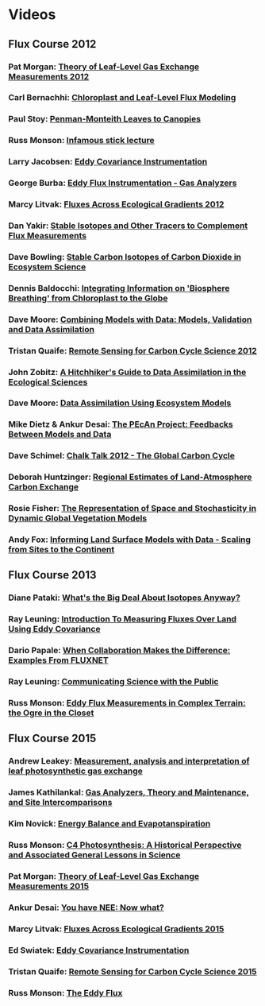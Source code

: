 <!-- toc --> 


# Videos 

## Flux Course 2012

### Pat Morgan: [Theory of Leaf-Level Gas Exchange Measurements 2012](https://www.youtube.com/watch?v=1NOHEYpDjQw)

### Carl Bernachhi: [Chloroplast and Leaf-Level Flux Modeling](https://www.youtube.com/watch?v=jFGCsKts5R0)

### Paul Stoy: [Penman-Monteith Leaves to Canopies](https://www.youtube.com/watch?v=KeqG6B1DHdc)

### Russ Monson: [Infamous stick lecture](https://www.youtube.com/watch?v=hMvbNw66r5s)

### Larry Jacobsen: [Eddy Covariance Instrumentation](https://www.youtube.com/watch?v=ih1kN_19Ngc)

### George Burba: [Eddy Flux Instrumentation - Gas Analyzers](https://www.youtube.com/watch?v=g7xcY7xjQS8)

### Marcy Litvak: [Fluxes Across Ecological Gradients 2012](https://www.youtube.com/watch?v=shBn9iBg4S8)

### Dan Yakir: [Stable Isotopes and Other Tracers to Complement Flux Measurements](https://www.youtube.com/watch?v=OIp0Khybndw)

### Dave Bowling: [Stable Carbon Isotopes of Carbon Dioxide in Ecosystem Science](https://www.youtube.com/watch?v=7qsfkyEJRr8) 

### Dennis Baldocchi: [Integrating Information on 'Biosphere Breathing' from Chloroplast to the Globe](https://www.youtube.com/watch?v=-SgdabTeQzA)

### Dave Moore: [Combining Models with Data: Models, Validation and Data Assimilation](https://www.youtube.com/watch?v=mn73c6E36_o&t=17s) 

### Tristan Quaife: [Remote Sensing for Carbon Cycle Science 2012](https://www.youtube.com/watch?v=FwUtx0oGrs4)

### John Zobitz: [A Hitchhiker's Guide to Data Assimilation in the Ecological Sciences](https://www.youtube.com/watch?v=cH9MtcWK6Do)

### Dave Moore: [Data Assimilation Using Ecosystem Models](https://www.youtube.com/watch?v=DeYAK2zFFBA&t=9s)

### Mike Dietz & Ankur Desai: [The PEcAn Project: Feedbacks Between Models and Data](https://www.youtube.com/watch?v=S_y6SnO7Hbw)

### Dave Schimel: [Chalk Talk 2012 - The Global Carbon Cycle](https://www.youtube.com/watch?v=bDucSWEHn34)

### Deborah Huntzinger: [Regional Estimates of Land-Atmosphere Carbon Exchange](https://www.youtube.com/watch?v=uRyvKUAb3bw)

### Rosie Fisher: [The Representation of Space and Stochasticity in Dynamic Global Vegetation Models](https://www.youtube.com/watch?v=TexpCkxlFLM)

### Andy Fox: [Informing Land Surface Models with Data - Scaling from Sites to the Continent](https://www.youtube.com/watch?v=ETc3oOhSULA&t=3s)

## Flux Course 2013

### Diane Pataki: [What's the Big Deal About Isotopes Anyway?](https://www.youtube.com/watch?v=J5iDIivBqFA&t=89s)

### Ray Leuning: [Introduction To Measuring Fluxes Over Land Using Eddy Covariance](https://www.youtube.com/watch?v=8wDjFXOje34&t=14s)

### Dario Papale: [When Collaboration Makes the Difference: Examples From FLUXNET](https://www.youtube.com/watch?v=ua0UUffs8I0)

### Ray Leuning: [Communicating Science with the Public](https://www.youtube.com/watch?v=73tZvrQC3pc)

### Russ Monson: [Eddy Flux Measurements in Complex Terrain: the Ogre in the Closet](https://www.youtube.com/watch?v=O1k03ZaW6Xw&t=15s)

## Flux Course 2015

### Andrew Leakey: [Measurement, analysis and interpretation of leaf photosynthetic gas exchange](https://www.youtube.com/watch?v=661WI5U503U)

### James Kathilankal: [Gas Analyzers, Theory and Maintenance, and Site Intercomparisons](https://www.youtube.com/watch?v=mNOoR4aouzg)

### Kim Novick: [Energy Balance and Evapotanspiration](https://www.youtube.com/watch?v=1uhFRgf-1UM)

### Russ Monson: [C4 Photosynthesis: A Historical Perspective and Associated General Lessons in Science](https://www.youtube.com/watch?v=5BPtY3rSYFI&t=4s)

### Pat Morgan: [Theory of Leaf-Level Gas Exchange Measurements 2015](https://www.youtube.com/watch?v=qPd8iMpgNmA)

### Ankur Desai: [You have NEE: Now what?](https://www.youtube.com/watch?v=7pUZ1yGH034)

### Marcy Litvak: [Fluxes Across Ecological Gradients 2015](https://www.youtube.com/watch?v=LJBevHvNvWM)

### Ed Swiatek: [Eddy Covariance Instrumentation](https://www.youtube.com/watch?v=5xSTPcUosXk)

### Tristan Quaife: [Remote Sensing for Carbon Cycle Science 2015](https://youtu.be/BILPrj554Eg)

### Russ Monson: [The Eddy Flux](https://www.youtube.com/watch?v=_h3AkHABklM&t=2s)





